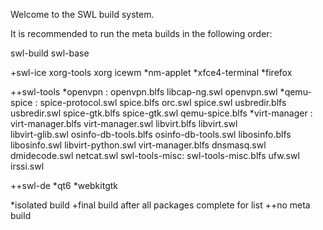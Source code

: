 Welcome to the SWL build system.

It is recommended to run the meta builds in the following order:

swl-build
swl-base

+swl-ice
  xorg-tools
  xorg
  icewm
  *nm-applet
  *xfce4-terminal
  *firefox

++swl-tools
  *openvpn : openvpn.blfs libcap-ng.swl openvpn.swl
  *qemu-spice : spice-protocol.swl spice.blfs orc.swl spice.swl usbredir.blfs \
       usbredir.swl spice-gtk.blfs spice-gtk.swl qemu-spice.blfs
  *virt-manager : virt-manager.blfs virt-manager.swl libvirt.blfs libvirt.swl \
        libvirt-glib.swl osinfo-db-tools.blfs osinfo-db-tools.swl libosinfo.blfs \
        libosinfo.swl libvirt-python.swl virt-manager.blfs dnsmasq.swl \
        dmidecode.swl netcat.swl
   swl-tools-misc: swl-tools-misc.blfs ufw.swl irssi.swl

++swl-de
  *qt6
  *webkitgtk



*isolated build
+final build after all packages complete for list
++no meta build

